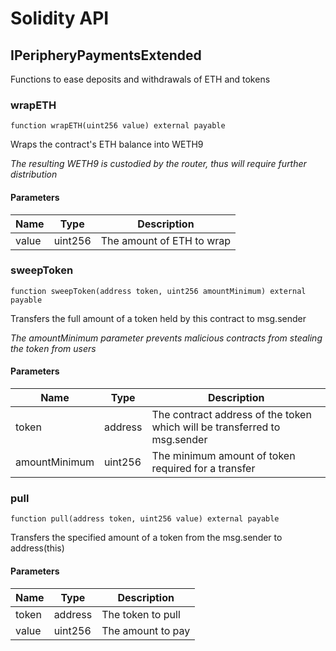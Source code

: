 # Solidity API

## IPeripheryPaymentsExtended

Functions to ease deposits and withdrawals of ETH and tokens

### wrapETH

```solidity
function wrapETH(uint256 value) external payable
```

Wraps the contract's ETH balance into WETH9

_The resulting WETH9 is custodied by the router, thus will require further distribution_

#### Parameters

| Name | Type | Description |
| ---- | ---- | ----------- |
| value | uint256 | The amount of ETH to wrap |

### sweepToken

```solidity
function sweepToken(address token, uint256 amountMinimum) external payable
```

Transfers the full amount of a token held by this contract to msg.sender

_The amountMinimum parameter prevents malicious contracts from stealing the token from users_

#### Parameters

| Name | Type | Description |
| ---- | ---- | ----------- |
| token | address | The contract address of the token which will be transferred to msg.sender |
| amountMinimum | uint256 | The minimum amount of token required for a transfer |

### pull

```solidity
function pull(address token, uint256 value) external payable
```

Transfers the specified amount of a token from the msg.sender to address(this)

#### Parameters

| Name | Type | Description |
| ---- | ---- | ----------- |
| token | address | The token to pull |
| value | uint256 | The amount to pay |

